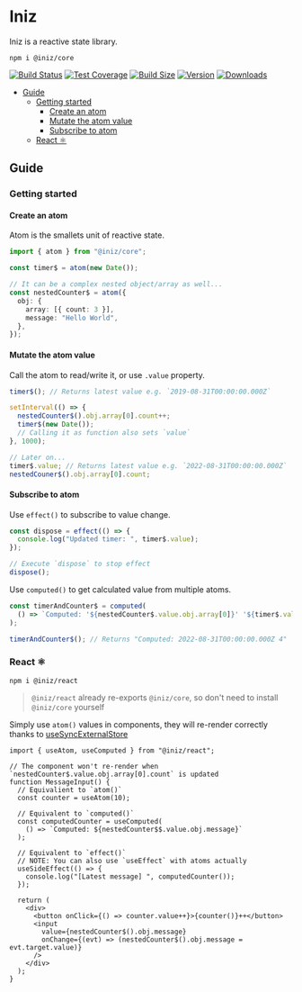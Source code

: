 # Iniz

Iniz is a reactive state library.

`npm i @iniz/core`

[![Build Status](https://img.shields.io/github/workflow/status/inizio/iniz/CI/main?style=flat&colorA=28282B&colorB=28282B)](https://github.com/inizio/iniz/actions?query=workflow%3ACI)
[![Test Coverage](https://img.shields.io/codecov/c/github/inizio/iniz/main?token=qiX91NsrLE&label=coverage&style=flat&colorA=28282B&colorB=28282B)](https://codecov.io/gh/IniZio/iniz)
[![Build Size](https://img.shields.io/bundlephobia/minzip/@iniz/core?label=bundle%20size&style=flat&colorA=28282B&colorB=28282B)](https://bundlephobia.com/package/@iniz/core)
[![Version](https://img.shields.io/npm/v/@iniz/core?style=flat&colorA=28282B&colorB=28282B)](https://www.npmjs.com/package/@iniz/core)
[![Downloads](https://img.shields.io/npm/dt/@iniz/core.svg?style=flat&colorA=28282B&colorB=28282B)](https://www.npmjs.com/package/@iniz/core)

- [Guide](#guide)
  - [Getting started](#getting-started)
    - [Create an atom](#create-an-atom)
    - [Mutate the atom value](#mutate-the-atom-value)
    - [Subscribe to atom](#subscribe-to-atom)
  - [React ⚛](#react-)

## Guide

### Getting started

#### Create an atom

Atom is the smallets unit of reactive state.

```ts
import { atom } from "@iniz/core";

const timer$ = atom(new Date());

// It can be a complex nested object/array as well...
const nestedCounter$ = atom({
  obj: {
    array: [{ count: 3 }],
    message: "Hello World",
  },
});
```

#### Mutate the atom value

Call the atom to read/write it, or use `.value` property.

```ts
timer$(); // Returns latest value e.g. `2019-08-31T00:00:00.000Z`

setInterval(() => {
  nestedCounter$().obj.array[0].count++;
  timer$(new Date());
  // Calling it as function also sets `value`
}, 1000);

// Later on...
timer$.value; // Returns latest value e.g. `2022-08-31T00:00:00.000Z`
nestedCouner$().obj.array[0].count;
```

#### Subscribe to atom

Use `effect()` to subscribe to value change.

```ts
const dispose = effect(() => {
  console.log("Updated timer: ", timer$.value);
});

// Execute `dispose` to stop effect
dispose();
```

Use `computed()` to get calculated value from multiple atoms.

```ts
const timerAndCounter$ = computed(
  () => `Computed: '${nestedCounter$.value.obj.array[0]}' '${timer$.value}'`
);

timerAndCounter$(); // Returns "Computed: 2022-08-31T00:00:00.000Z 4"
```

### React ⚛

`npm i @iniz/react`

> `@iniz/react` already re-exports `@iniz/core`, so don't need to install `@iniz/core` yourself

Simply use `atom()` values in components, they will re-render correctly thanks to [useSyncExternalStore](https://reactjs.org/docs/hooks-reference.html#usesyncexternalstore)

```tsx
import { useAtom, useComputed } from "@iniz/react";

// The component won't re-render when `nestedCounter$.value.obj.array[0].count` is updated
function MessageInput() {
  // Equivalient to `atom()`
  const counter = useAtom(10);

  // Equivalent to `computed()`
  const computedCounter = useComputed(
    () => `Computed: ${nestedCounter$$.value.obj.message}`
  );

  // Equivalent to `effect()`
  // NOTE: You can also use `useEffect` with atoms actually
  useSideEffect(() => {
    console.log("[Latest message] ", computedCounter());
  });

  return (
    <div>
      <button onClick={() => counter.value++}>{counter()}++</button>
      <input
        value={nestedCounter$().obj.message}
        onChange={(evt) => (nestedCounter$().obj.message = evt.target.value)}
      />
    </div>
  );
}
```
